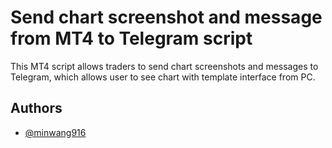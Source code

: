 
# Send chart screenshot and message from MT4 to Telegram script

This MT4 script allows traders to send chart screenshots and messages to Telegram, which allows user to see chart with template interface from PC.



## Authors

- [@minwang916](https://www.github.com/minwang916)




